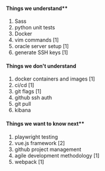 #### Things we understand**
1.  Sass
2.  python unit tests 
3.  Docker
4.  vim commands [1]
5.  oracle server setup [1]
6.  generate SSH keys [1]

#### Things we don't understand
1. docker containers and images [1]
2. ci/cd [1]
3. git flags [1]
4. github ssh auth
5. git pull
6. kibana

#### Things we want to know next**
1.  playwright testing
2.  vue.js framework [2]
3.  github project management
4.  agile development methodology [1]
5.  webpack [1]
